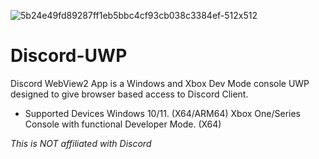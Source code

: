 ![5b24e49fd89287ff1eb5bbc4cf93cb038c3384ef-512x512](https://github.com/Misunderstood-Wookiee/Discord-UWP/assets/22002023/cedda54b-5712-4038-9d00-cafd48ab08fd)
# Discord-UWP
Discord WebView2 App is a Windows and Xbox Dev Mode console UWP designed to give browser based access to Discord Client.

* Supported Devices
Windows 10/11. (X64/ARM64)
Xbox One/Series Console with functional Developer Mode. (X64)


_This is NOT affiliated with Discord_
